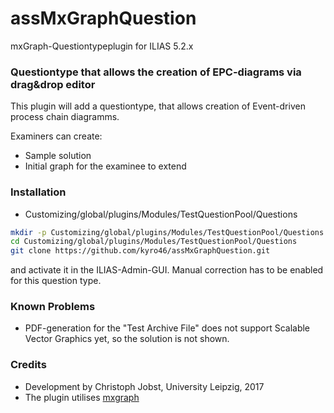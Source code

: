 # assMxGraphQuestion
mxGraph-Questiontypeplugin for ILIAS 5.2.x

### Questiontype that allows the creation of EPC-diagrams via drag&drop editor ###

This plugin will add a questiontype, that allows creation of Event-driven process chain diagramms.

Examiners can create:
* Sample solution
* Initial graph for the examinee to extend

### Installation ###

* Customizing/global/plugins/Modules/TestQuestionPool/Questions
```bash
mkdir -p Customizing/global/plugins/Modules/TestQuestionPool/Questions  
cd Customizing/global/plugins/Modules/TestQuestionPool/Questions
git clone https://github.com/kyro46/assMxGraphQuestion.git
```  
and activate it in the ILIAS-Admin-GUI. Manual correction has to be enabled for this question type.

### Known Problems ###

* PDF-generation for the "Test Archive File" does not support Scalable Vector Graphics yet, so the solution is not shown.

### Credits ###
* Development by Christoph Jobst, University Leipzig, 2017
* The plugin utilises [mxgraph](https://github.com/jgraph/mxgraph)